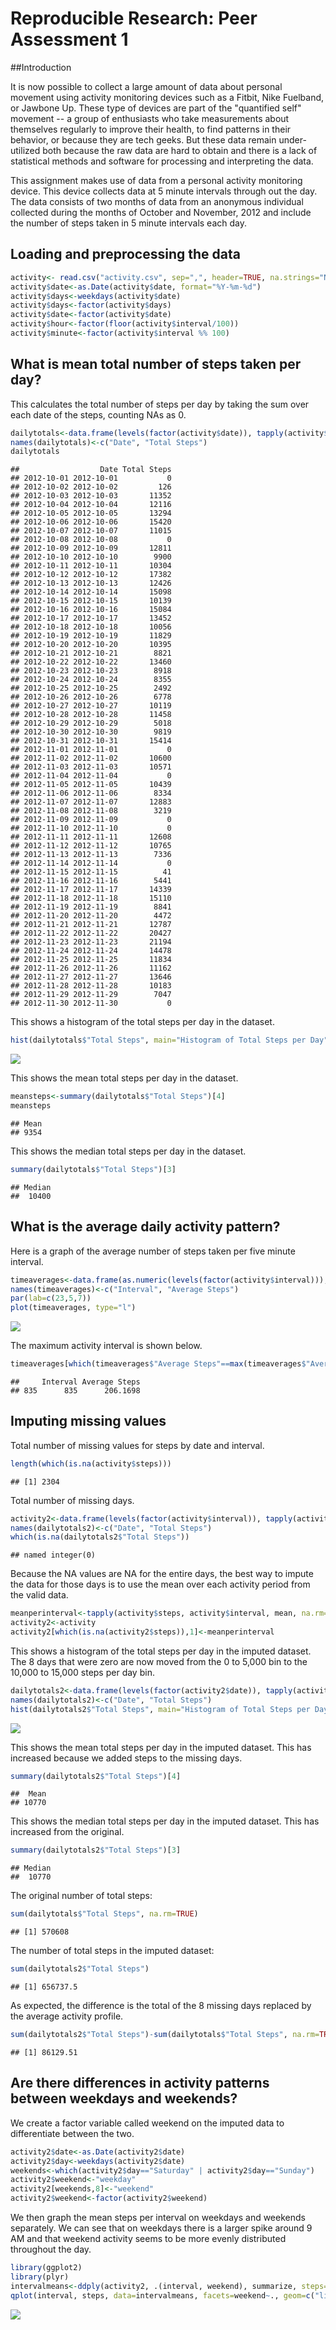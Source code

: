 # Reproducible Research: Peer Assessment 1
##Introduction

It is now possible to collect a large amount of data about personal movement using activity monitoring devices such as a Fitbit, Nike Fuelband, or Jawbone Up. These type of devices are part of the "quantified self" movement -- a group of enthusiasts who take measurements about themselves regularly to improve their health, to find patterns in their behavior, or because they are tech geeks. But these data remain under-utilized both because the raw data are hard to obtain and there is a lack of statistical methods and software for processing and interpreting the data.

This assignment makes use of data from a personal activity monitoring device. This device collects data at 5 minute intervals through out the day. The data consists of two months of data from an anonymous individual collected during the months of October and November, 2012 and include the number of steps taken in 5 minute intervals each day.

## Loading and preprocessing the data

```r
activity<- read.csv("activity.csv", sep=",", header=TRUE, na.strings="NA")
activity$date<-as.Date(activity$date, format="%Y-%m-%d")
activity$days<-weekdays(activity$date)
activity$days<-factor(activity$days)
activity$date<-factor(activity$date)
activity$hour<-factor(floor(activity$interval/100))
activity$minute<-factor(activity$interval %% 100)
```
## What is mean total number of steps taken per day?
This calculates the total number of steps per day by taking the sum over each date of the steps, counting NAs as 0.

```r
dailytotals<-data.frame(levels(factor(activity$date)), tapply(activity$steps, activity$date, sum, na.rm=T))
names(dailytotals)<-c("Date", "Total Steps")
dailytotals
```

```
##                  Date Total Steps
## 2012-10-01 2012-10-01           0
## 2012-10-02 2012-10-02         126
## 2012-10-03 2012-10-03       11352
## 2012-10-04 2012-10-04       12116
## 2012-10-05 2012-10-05       13294
## 2012-10-06 2012-10-06       15420
## 2012-10-07 2012-10-07       11015
## 2012-10-08 2012-10-08           0
## 2012-10-09 2012-10-09       12811
## 2012-10-10 2012-10-10        9900
## 2012-10-11 2012-10-11       10304
## 2012-10-12 2012-10-12       17382
## 2012-10-13 2012-10-13       12426
## 2012-10-14 2012-10-14       15098
## 2012-10-15 2012-10-15       10139
## 2012-10-16 2012-10-16       15084
## 2012-10-17 2012-10-17       13452
## 2012-10-18 2012-10-18       10056
## 2012-10-19 2012-10-19       11829
## 2012-10-20 2012-10-20       10395
## 2012-10-21 2012-10-21        8821
## 2012-10-22 2012-10-22       13460
## 2012-10-23 2012-10-23        8918
## 2012-10-24 2012-10-24        8355
## 2012-10-25 2012-10-25        2492
## 2012-10-26 2012-10-26        6778
## 2012-10-27 2012-10-27       10119
## 2012-10-28 2012-10-28       11458
## 2012-10-29 2012-10-29        5018
## 2012-10-30 2012-10-30        9819
## 2012-10-31 2012-10-31       15414
## 2012-11-01 2012-11-01           0
## 2012-11-02 2012-11-02       10600
## 2012-11-03 2012-11-03       10571
## 2012-11-04 2012-11-04           0
## 2012-11-05 2012-11-05       10439
## 2012-11-06 2012-11-06        8334
## 2012-11-07 2012-11-07       12883
## 2012-11-08 2012-11-08        3219
## 2012-11-09 2012-11-09           0
## 2012-11-10 2012-11-10           0
## 2012-11-11 2012-11-11       12608
## 2012-11-12 2012-11-12       10765
## 2012-11-13 2012-11-13        7336
## 2012-11-14 2012-11-14           0
## 2012-11-15 2012-11-15          41
## 2012-11-16 2012-11-16        5441
## 2012-11-17 2012-11-17       14339
## 2012-11-18 2012-11-18       15110
## 2012-11-19 2012-11-19        8841
## 2012-11-20 2012-11-20        4472
## 2012-11-21 2012-11-21       12787
## 2012-11-22 2012-11-22       20427
## 2012-11-23 2012-11-23       21194
## 2012-11-24 2012-11-24       14478
## 2012-11-25 2012-11-25       11834
## 2012-11-26 2012-11-26       11162
## 2012-11-27 2012-11-27       13646
## 2012-11-28 2012-11-28       10183
## 2012-11-29 2012-11-29        7047
## 2012-11-30 2012-11-30           0
```
This shows a histogram of the total steps per day in the dataset.

```r
hist(dailytotals$"Total Steps", main="Histogram of Total Steps per Day", xlab="Total Steps per Day")
```

![](PA1_template_files/figure-html/histogram-1.png) 

This shows the mean total steps per day in the dataset.

```r
meansteps<-summary(dailytotals$"Total Steps")[4]
meansteps
```

```
## Mean 
## 9354
```

This shows the median total steps per day in the dataset.

```r
summary(dailytotals$"Total Steps")[3]
```

```
## Median 
##  10400
```
## What is the average daily activity pattern?
Here is a graph of the average number of steps taken per five minute interval.

```r
timeaverages<-data.frame(as.numeric(levels(factor(activity$interval))), tapply(activity$steps, activity$interval, mean, na.rm=T))
names(timeaverages)<-c("Interval", "Average Steps")
par(lab=c(23,5,7))
plot(timeaverages, type="l")
```

![](PA1_template_files/figure-html/line_graph_interval-1.png) 

The maximum activity interval is shown below.

```r
timeaverages[which(timeaverages$"Average Steps"==max(timeaverages$"Average Steps")),]
```

```
##     Interval Average Steps
## 835      835      206.1698
```
## Imputing missing values
Total number of missing values for steps by date and interval.

```r
length(which(is.na(activity$steps)))
```

```
## [1] 2304
```
Total number of missing days.

```r
activity2<-data.frame(levels(factor(activity$interval)), tapply(activity$steps, activity$interval, sum))
names(dailytotals2)<-c("Date", "Total Steps")
which(is.na(dailytotals2$"Total Steps"))
```

```
## named integer(0)
```
Because the NA values are NA for the entire days, the best way to impute the data for those days is to use the mean over each activity period from the valid data.

```r
meanperinterval<-tapply(activity$steps, activity$interval, mean, na.rm=TRUE)
activity2<-activity
activity2[which(is.na(activity2$steps)),1]<-meanperinterval
```
This shows a histogram of the total steps per day in the imputed dataset. The 8 days that were zero are now moved from the 0 to 5,000 bin to the 10,000 to 15,000 steps per day bin.

```r
dailytotals2<-data.frame(levels(factor(activity2$date)), tapply(activity2$steps, activity2$date, sum, na.rm=T))
names(dailytotals2)<-c("Date", "Total Steps")
hist(dailytotals2$"Total Steps", main="Histogram of Total Steps per Day (with imputed data)", xlab="Total Steps per Day")
```

![](PA1_template_files/figure-html/unnamed-chunk-5-1.png) 

This shows the mean total steps per day in the imputed dataset. This has increased because we added steps to the missing days.

```r
summary(dailytotals2$"Total Steps")[4]
```

```
##  Mean 
## 10770
```

This shows the median total steps per day in the imputed dataset. This has increased from the original.

```r
summary(dailytotals2$"Total Steps")[3]
```

```
## Median 
##  10770
```
The original number of total steps:

```r
sum(dailytotals$"Total Steps", na.rm=TRUE)
```

```
## [1] 570608
```
The number of total steps in the imputed dataset:

```r
sum(dailytotals2$"Total Steps")
```

```
## [1] 656737.5
```
As expected, the difference is the total of the 8 missing days replaced by the average activity profile.

```r
sum(dailytotals2$"Total Steps")-sum(dailytotals$"Total Steps", na.rm=TRUE)
```

```
## [1] 86129.51
```

## Are there differences in activity patterns between weekdays and weekends?
We create a factor variable called weekend on the imputed data to differentiate between the two.

```r
activity2$date<-as.Date(activity2$date)
activity2$day<-weekdays(activity2$date)
weekends<-which(activity2$day=="Saturday" | activity2$day=="Sunday")
activity2$weekend<-"weekday"
activity2[weekends,8]<-"weekend"
activity2$weekend<-factor(activity2$weekend)
```
We then graph the mean steps per interval on weekdays and weekends separately. We can see that on weekdays there is a larger spike around 9 AM and that weekend activity seems to be more evenly distributed throughout the day.

```r
library(ggplot2)
library(plyr)
intervalmeans<-ddply(activity2, .(interval, weekend), summarize, steps=mean(steps))
qplot(interval, steps, data=intervalmeans, facets=weekend~., geom=c("line"), xlab="Interval", ylab="Number of Steps")
```

![](PA1_template_files/figure-html/panelplot-1.png) 
